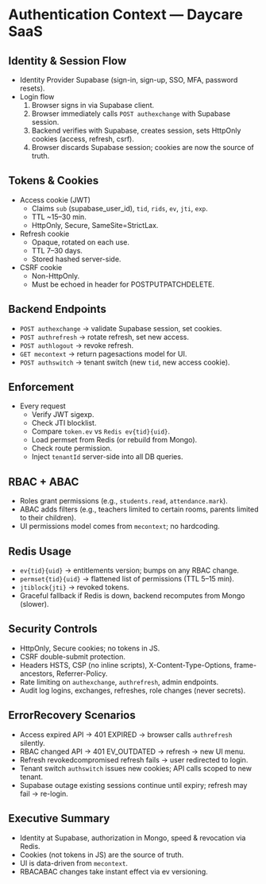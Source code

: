 # Authentication Context — Daycare SaaS

## Identity & Session Flow
- Identity Provider Supabase (sign-in, sign-up, SSO, MFA, password resets).  
- Login flow  
  1. Browser signs in via Supabase client.  
  2. Browser immediately calls `POST authexchange` with Supabase session.  
  3. Backend verifies with Supabase, creates session, sets HttpOnly cookies (access, refresh, csrf).  
  4. Browser discards Supabase session; cookies are now the source of truth.  

## Tokens & Cookies
- Access cookie (JWT)  
  - Claims `sub` (supabase_user_id), `tid`, `rids`, `ev`, `jti`, `exp`.  
  - TTL ~15–30 min.  
  - HttpOnly, Secure, SameSite=StrictLax.  
- Refresh cookie  
  - Opaque, rotated on each use.  
  - TTL 7–30 days.  
  - Stored hashed server-side.  
- CSRF cookie  
  - Non-HttpOnly.  
  - Must be echoed in header for POSTPUTPATCHDELETE.  

## Backend Endpoints
- `POST authexchange` → validate Supabase session, set cookies.  
- `POST authrefresh` → rotate refresh, set new access.  
- `POST authlogout` → revoke refresh.  
- `GET mecontext` → return pagesactions model for UI.  
- `POST authswitch` → tenant switch (new `tid`, new access cookie).  

## Enforcement
- Every request  
  - Verify JWT sigexp.  
  - Check JTI blocklist.  
  - Compare `token.ev` vs `Redis ev{tid}{uid}`.  
  - Load permset from Redis (or rebuild from Mongo).  
  - Check route permission.  
  - Inject `tenantId` server-side into all DB queries.  

## RBAC + ABAC
- Roles grant permissions (e.g., `students.read`, `attendance.mark`).  
- ABAC adds filters (e.g., teachers limited to certain rooms, parents limited to their children).  
- UI permissions model comes from `mecontext`; no hardcoding.  

## Redis Usage
- `ev{tid}{uid}` → entitlements version; bumps on any RBAC change.  
- `permset{tid}{uid}` → flattened list of permissions (TTL 5–15 min).  
- `jtiblock{jti}` → revoked tokens.  
- Graceful fallback if Redis is down, backend recomputes from Mongo (slower).  

## Security Controls
- HttpOnly, Secure cookies; no tokens in JS.  
- CSRF double-submit protection.  
- Headers HSTS, CSP (no inline scripts), X-Content-Type-Options, frame-ancestors, Referrer-Policy.  
- Rate limiting on `authexchange`, `authrefresh`, admin endpoints.  
- Audit log logins, exchanges, refreshes, role changes (never secrets).  

## ErrorRecovery Scenarios
- Access expired API → 401 EXPIRED → browser calls `authrefresh` silently.  
- RBAC changed API → 401 EV_OUTDATED → refresh → new UI menu.  
- Refresh revokedcompromised refresh fails → user redirected to login.  
- Tenant switch `authswitch` issues new cookies; API calls scoped to new tenant.  
- Supabase outage existing sessions continue until expiry; refresh may fail → re-login.  

## Executive Summary
- Identity at Supabase, authorization in Mongo, speed & revocation via Redis.  
- Cookies (not tokens in JS) are the source of truth.  
- UI is data-driven from `mecontext`.  
- RBACABAC changes take instant effect via ev versioning.  
